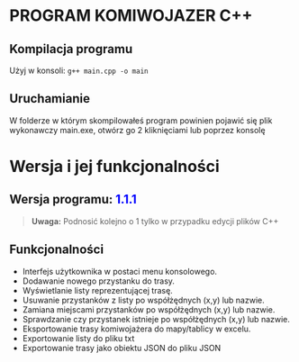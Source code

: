# PROGRAM KOMIWOJAZER C++

## Kompilacja programu

Użyj w konsoli: `g++ main.cpp -o main`

## Uruchamianie

W folderze w którym skompilowałeś program powinien pojawić się plik wykonawczy main.exe, otwórz go 2 kliknięciami lub poprzez konsolę

# Wersja i jej funkcjonalności

## Wersja programu: <span style="color:blue">1.1.1</span>

> **Uwaga:** Podnosić kolejno o 1 tylko w przypadku edycji plików C++

## Funkcjonalności

- Interfejs użytkownika w postaci menu konsolowego.
- Dodawanie nowego przystanku do trasy.
- Wyświetlanie listy reprezentującej trasę.
- Usuwanie przystanków z listy po współżędnych (x,y) lub nazwie.
- Zamiana miejscami przystanków po współżędnych (x,y) lub nazwie.
- Sprawdzanie czy przystanek istnieje po współżędnych (x,y) lub nazwie.
- Eksportowanie trasy komiwojażera do mapy/tablicy w excelu.
- Exportowanie listy do pliku txt
- Exportowanie trasy jako obiektu JSON do pliku JSON
